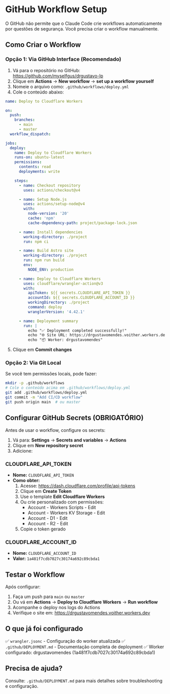# GitHub Workflow Setup

O GitHub não permite que o Claude Code crie workflows automaticamente por questões de segurança.
Você precisa criar o workflow manualmente.

## Como Criar o Workflow

### Opção 1: Via GitHub Interface (Recomendado)

1. Vá para o repositório no GitHub: https://github.com/myselfgus/drgustavo-lp
2. Clique em **Actions** → **New workflow** → **set up a workflow yourself**
3. Nomeie o arquivo como: `.github/workflows/deploy.yml`
4. Cole o conteúdo abaixo:

```yaml
name: Deploy to Cloudflare Workers

on:
  push:
    branches:
      - main
      - master
  workflow_dispatch:

jobs:
  deploy:
    name: Deploy to Cloudflare Workers
    runs-on: ubuntu-latest
    permissions:
      contents: read
      deployments: write

    steps:
      - name: Checkout repository
        uses: actions/checkout@v4

      - name: Setup Node.js
        uses: actions/setup-node@v4
        with:
          node-version: '20'
          cache: 'npm'
          cache-dependency-path: project/package-lock.json

      - name: Install dependencies
        working-directory: ./project
        run: npm ci

      - name: Build Astro site
        working-directory: ./project
        run: npm run build
        env:
          NODE_ENV: production

      - name: Deploy to Cloudflare Workers
        uses: cloudflare/wrangler-action@v3
        with:
          apiToken: ${{ secrets.CLOUDFLARE_API_TOKEN }}
          accountId: ${{ secrets.CLOUDFLARE_ACCOUNT_ID }}
          workingDirectory: ./project
          command: deploy
          wranglerVersion: '4.42.1'

      - name: Deployment summary
        run: |
          echo "✅ Deployment completed successfully!"
          echo "🌐 Site URL: https://drgustavomendes.voither.workers.dev"
          echo "📦 Worker: drgustavomendes"
```

5. Clique em **Commit changes**

### Opção 2: Via Git Local

Se você tem permissões locais, pode fazer:

```bash
mkdir -p .github/workflows
# Cole o conteúdo acima em .github/workflows/deploy.yml
git add .github/workflows/deploy.yml
git commit -m "Add CI/CD workflow"
git push origin main  # ou master
```

## Configurar GitHub Secrets (OBRIGATÓRIO)

Antes de usar o workflow, configure os secrets:

1. Vá para: **Settings** → **Secrets and variables** → **Actions**
2. Clique em **New repository secret**
3. Adicione:

### CLOUDFLARE_API_TOKEN
- **Nome:** `CLOUDFLARE_API_TOKEN`
- **Como obter:**
  1. Acesse: https://dash.cloudflare.com/profile/api-tokens
  2. Clique em **Create Token**
  3. Use o template **Edit Cloudflare Workers**
  4. Ou crie personalizado com permissões:
     - Account - Workers Scripts - Edit
     - Account - Workers KV Storage - Edit
     - Account - D1 - Edit
     - Account - R2 - Edit
  5. Copie o token gerado

### CLOUDFLARE_ACCOUNT_ID
- **Nome:** `CLOUDFLARE_ACCOUNT_ID`
- **Valor:** `1a481f7cdb7027c30174a692c89cbda1`

## Testar o Workflow

Após configurar:

1. Faça um push para `main` ou `master`
2. Ou vá em **Actions** → **Deploy to Cloudflare Workers** → **Run workflow**
3. Acompanhe o deploy nos logs do Actions
4. Verifique o site em: https://drgustavomendes.voither.workers.dev

## O que já foi configurado

✅ `wrangler.jsonc` - Configuração do worker atualizada
✅ `.github/DEPLOYMENT.md` - Documentação completa de deployment
✅ Worker configurado: drgustavomendes (1a481f7cdb7027c30174a692c89cbda1)

## Precisa de ajuda?

Consulte: `.github/DEPLOYMENT.md` para mais detalhes sobre troubleshooting e configuração.
